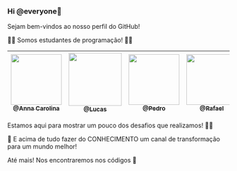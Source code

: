 ### Hi @everyone👋

Sejam bem-vindos ao nosso perfil do GitHub! 

:technologist:  Somos estudantes de programação! :man_technologist:

[<img src="https://github.com/developersapi/LMSApp/blob/main/anna.jpeg" width=115 > <br> <sub> @Anna Carolina </sub>](https://github.com/AnnaCMendes)| [<img src="https://github.com/developersapi/LMSApp/blob/main/lucas.jpg" width=120 > <br> <sub> @Lucas </sub>](https://github.com/lucassilva676) | [<img src="https://github.com/developersapi/LMSApp/blob/main/pedrofs.jpg" width=115 > <br> <sub> @Pedro  </sub>](https://github.com/PedroSilva201) | [<img src="https://github.com/developersapi/LMSApp/blob/main/rafael.jpg" width=115 > <br> <sub> @Rafael </sub>](https://github.com/rafaeldossper)| [<img src="https://github.com/developersapi/LMSApp/blob/main/ricardofoto.jpg" width=115 > <br> <sub> @Ricardo  </sub>](https://github.com/RicardoSousaPaiva) 
 | :---: |:---:|:---:|:---:|:---:|

Estamos aqui para mostrar um pouco dos desafios que realizamos! :climbing_woman:


🌱 E acima de tudo fazer do CONHECIMENTO um canal de transformação para um mundo melhor!

Até mais! Nos encontraremos nos códigos  :vulcan_salute:


